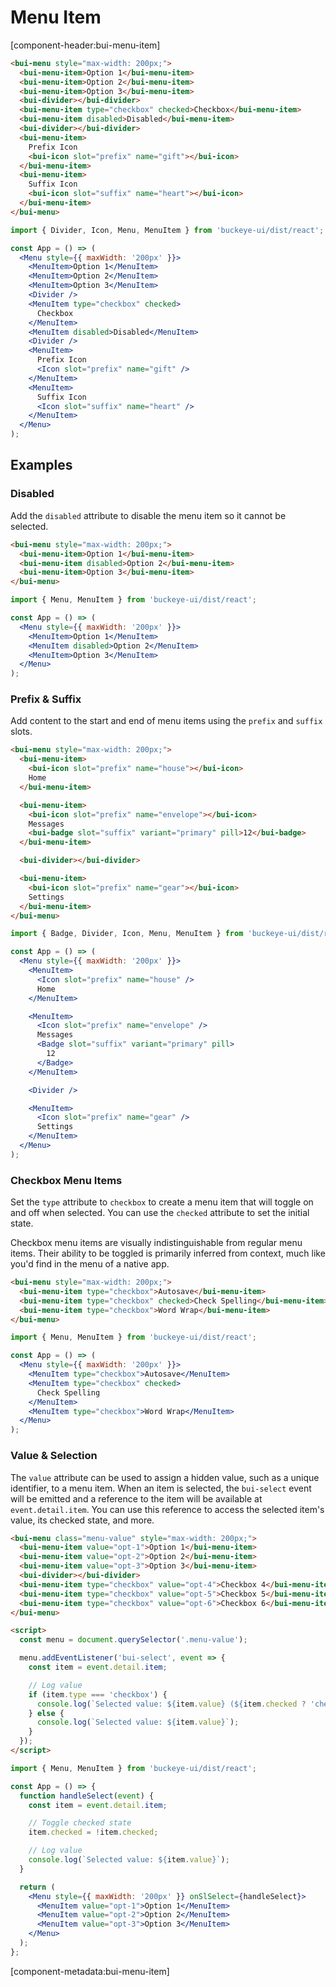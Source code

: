 # Menu Item

[component-header:bui-menu-item]

```html preview
<bui-menu style="max-width: 200px;">
  <bui-menu-item>Option 1</bui-menu-item>
  <bui-menu-item>Option 2</bui-menu-item>
  <bui-menu-item>Option 3</bui-menu-item>
  <bui-divider></bui-divider>
  <bui-menu-item type="checkbox" checked>Checkbox</bui-menu-item>
  <bui-menu-item disabled>Disabled</bui-menu-item>
  <bui-divider></bui-divider>
  <bui-menu-item>
    Prefix Icon
    <bui-icon slot="prefix" name="gift"></bui-icon>
  </bui-menu-item>
  <bui-menu-item>
    Suffix Icon
    <bui-icon slot="suffix" name="heart"></bui-icon>
  </bui-menu-item>
</bui-menu>
```

```jsx react
import { Divider, Icon, Menu, MenuItem } from 'buckeye-ui/dist/react';

const App = () => (
  <Menu style={{ maxWidth: '200px' }}>
    <MenuItem>Option 1</MenuItem>
    <MenuItem>Option 2</MenuItem>
    <MenuItem>Option 3</MenuItem>
    <Divider />
    <MenuItem type="checkbox" checked>
      Checkbox
    </MenuItem>
    <MenuItem disabled>Disabled</MenuItem>
    <Divider />
    <MenuItem>
      Prefix Icon
      <Icon slot="prefix" name="gift" />
    </MenuItem>
    <MenuItem>
      Suffix Icon
      <Icon slot="suffix" name="heart" />
    </MenuItem>
  </Menu>
);
```

## Examples

### Disabled

Add the `disabled` attribute to disable the menu item so it cannot be selected.

```html preview
<bui-menu style="max-width: 200px;">
  <bui-menu-item>Option 1</bui-menu-item>
  <bui-menu-item disabled>Option 2</bui-menu-item>
  <bui-menu-item>Option 3</bui-menu-item>
</bui-menu>
```

```jsx react
import { Menu, MenuItem } from 'buckeye-ui/dist/react';

const App = () => (
  <Menu style={{ maxWidth: '200px' }}>
    <MenuItem>Option 1</MenuItem>
    <MenuItem disabled>Option 2</MenuItem>
    <MenuItem>Option 3</MenuItem>
  </Menu>
);
```

### Prefix & Suffix

Add content to the start and end of menu items using the `prefix` and `suffix` slots.

```html preview
<bui-menu style="max-width: 200px;">
  <bui-menu-item>
    <bui-icon slot="prefix" name="house"></bui-icon>
    Home
  </bui-menu-item>

  <bui-menu-item>
    <bui-icon slot="prefix" name="envelope"></bui-icon>
    Messages
    <bui-badge slot="suffix" variant="primary" pill>12</bui-badge>
  </bui-menu-item>

  <bui-divider></bui-divider>

  <bui-menu-item>
    <bui-icon slot="prefix" name="gear"></bui-icon>
    Settings
  </bui-menu-item>
</bui-menu>
```

```jsx react
import { Badge, Divider, Icon, Menu, MenuItem } from 'buckeye-ui/dist/react';

const App = () => (
  <Menu style={{ maxWidth: '200px' }}>
    <MenuItem>
      <Icon slot="prefix" name="house" />
      Home
    </MenuItem>

    <MenuItem>
      <Icon slot="prefix" name="envelope" />
      Messages
      <Badge slot="suffix" variant="primary" pill>
        12
      </Badge>
    </MenuItem>

    <Divider />

    <MenuItem>
      <Icon slot="prefix" name="gear" />
      Settings
    </MenuItem>
  </Menu>
);
```

### Checkbox Menu Items

Set the `type` attribute to `checkbox` to create a menu item that will toggle on and off when selected. You can use the `checked` attribute to set the initial state.

Checkbox menu items are visually indistinguishable from regular menu items. Their ability to be toggled is primarily inferred from context, much like you'd find in the menu of a native app.

```html preview
<bui-menu style="max-width: 200px;">
  <bui-menu-item type="checkbox">Autosave</bui-menu-item>
  <bui-menu-item type="checkbox" checked>Check Spelling</bui-menu-item>
  <bui-menu-item type="checkbox">Word Wrap</bui-menu-item>
</bui-menu>
```

```jsx react
import { Menu, MenuItem } from 'buckeye-ui/dist/react';

const App = () => (
  <Menu style={{ maxWidth: '200px' }}>
    <MenuItem type="checkbox">Autosave</MenuItem>
    <MenuItem type="checkbox" checked>
      Check Spelling
    </MenuItem>
    <MenuItem type="checkbox">Word Wrap</MenuItem>
  </Menu>
);
```

### Value & Selection

The `value` attribute can be used to assign a hidden value, such as a unique identifier, to a menu item. When an item is selected, the `bui-select` event will be emitted and a reference to the item will be available at `event.detail.item`. You can use this reference to access the selected item's value, its checked state, and more.

```html preview
<bui-menu class="menu-value" style="max-width: 200px;">
  <bui-menu-item value="opt-1">Option 1</bui-menu-item>
  <bui-menu-item value="opt-2">Option 2</bui-menu-item>
  <bui-menu-item value="opt-3">Option 3</bui-menu-item>
  <bui-divider></bui-divider>
  <bui-menu-item type="checkbox" value="opt-4">Checkbox 4</bui-menu-item>
  <bui-menu-item type="checkbox" value="opt-5">Checkbox 5</bui-menu-item>
  <bui-menu-item type="checkbox" value="opt-6">Checkbox 6</bui-menu-item>
</bui-menu>

<script>
  const menu = document.querySelector('.menu-value');

  menu.addEventListener('bui-select', event => {
    const item = event.detail.item;

    // Log value
    if (item.type === 'checkbox') {
      console.log(`Selected value: ${item.value} (${item.checked ? 'checked' : 'unchecked'})`);
    } else {
      console.log(`Selected value: ${item.value}`);
    }
  });
</script>
```

```jsx react
import { Menu, MenuItem } from 'buckeye-ui/dist/react';

const App = () => {
  function handleSelect(event) {
    const item = event.detail.item;

    // Toggle checked state
    item.checked = !item.checked;

    // Log value
    console.log(`Selected value: ${item.value}`);
  }

  return (
    <Menu style={{ maxWidth: '200px' }} onSlSelect={handleSelect}>
      <MenuItem value="opt-1">Option 1</MenuItem>
      <MenuItem value="opt-2">Option 2</MenuItem>
      <MenuItem value="opt-3">Option 3</MenuItem>
    </Menu>
  );
};
```

[component-metadata:bui-menu-item]
